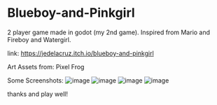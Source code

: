 # Blueboy-and-Pinkgirl
2 player game made in godot (my 2nd game). Inspired from Mario and Fireboy and Watergirl.

link: https://jedelacruz.itch.io/blueboy-and-pinkgirl

Art Assets from: Pixel Frog

Some Screenshots:
![image](https://github.com/jedelacruz/Blueboy-and-Pinkgirl/assets/93860350/57d4450f-5cab-4f94-9f9c-4664a8fff2cf)
![image](https://github.com/jedelacruz/Blueboy-and-Pinkgirl/assets/93860350/4b818880-c899-44e9-99fa-55f6dd0892d1)
![image](https://github.com/jedelacruz/Blueboy-and-Pinkgirl/assets/93860350/a05aa1aa-f95f-487c-bb4e-ead874bc03d7)
![image](https://github.com/jedelacruz/Blueboy-and-Pinkgirl/assets/93860350/320b90b9-d5b4-49c6-b821-57592a21a684)

thanks and play well!
